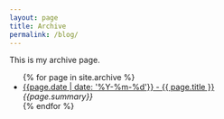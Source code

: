 ```yaml
---
layout: page
title: Archive
permalink: /blog/
---
```


This is my archive page.

<ul id="archivelist">
{% for page in site.archive %}
  <li class="archiveitem">
	<a href="{{ page.url }}">{{page.date | date: '%Y-%m-%d'}} - {{ page.title }}</a><br>
	<i>{{page.summary}}</i>         
  </li>
{% endfor %}
</ul>